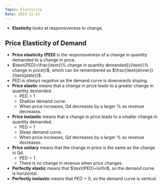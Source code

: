 ```yaml
---
Topic: Elasticity
Date: 2023-11-23
---
```


* **Elasticity** looks at responsiveness to change.

## Price Elasticity of Demand

* **Price elasticity (PED)** is the responsiveness of a change in quantity demanded to a change in price.
* $\text{PED}=\frac{\text{\% change in quantity demanded}}{\text{\% change in price}}$, which can be remembered as $\frac{\text{dinner}}{\text{plate}}$.
* PED is *always negative* as the demand curve is downwards sloping.
* **Price elastic** means that a change in price leads to a greater change in quantity demanded.
    * $\text{PED}>1$
    * Shallow demand curve.
    * When price increases, Qd decreases by a larger % so revenue decreases.
* **Price inelastic** means that a change in price leads to a smaller change in quantity demanded.
    * $\text{PED}<1$
    * Steep demand curve.
    * When price increases, Qd decreases by a larger % so revenue decreases.
* **Price unitary** means that the change in price is the same as the change in Qd.
    * $\text{PED}=1$
    * There is no change in revenue when price changes.
* **Perfectly elastic** means that $\text{PED}=\infin$, so the demand curve is horizontal.
* **Perfectly inelastic** means that $\text{PED}=0$, so the demand curve is vertical.